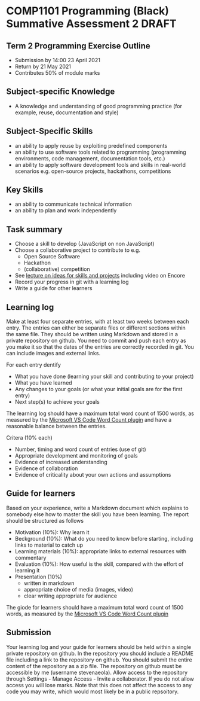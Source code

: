 
# COMP1101 Programming (Black) Summative Assessment 2 DRAFT 


## Term 2 Programming Exercise Outline

- Submission by 14:00 23 April 2021
- Return by 21 May 2021
- Contributes 50% of module marks


## Subject-specific Knowledge

- A knowledge and understanding of good programming practice (for example, reuse, documentation and style)


## Subject-Specific Skills

- an ability to apply reuse by exploiting predefined components
- an ability to use software tools related to programming (programming environments, code management, documentation tools, etc.)
- an ability to apply software development tools and skills in real-world scenarios e.g. open-source projects, hackathons, competitions


## Key Skills

- an ability to communicate technical information
- an ability to plan and work independently


## Task summary

- Choose a skill to develop (JavaScript on non JavaScript)
- Choose a collaborative project to contribute to e.g.
  - Open Source Software
  - Hackathon
  - (collaborative) competition
- See [lecture on ideas for skills and projects](https://github.com/stevenaeola/gitpitch/blob/master/prog/assessment_2_progblack_ideas/README.md) including video on Encore
- Record your progress in git with a learning log
- Write a guide for other learners


## Learning log

Make at least four separate entries, with at least two weeks between each entry. The entries can either be separate files or different sections within the same file. They should be written using Markdown and stored in a private repository on github. You need to commit and push each entry as you make it so that the dates of the entries are correctly recorded in git. You can include images and external links.

For each entry dentify
- What you have done (learning your skill and contributing to your project)
- What you have learned
- Any changes to your goals (or what your initial goals are for the first entry)
- Next step(s) to achieve your goals 

The learning log should have a maximum total word count of 1500 words, as measured by the [Microsoft VS Code Word Count plugin](https://marketplace.visualstudio.com/items?itemName=ms-vscode.wordcount) and have a reasonable balance between the entries.

Critera (10% each)
- Number, timing and word count of entries (use of git)
- Appropriate development and monitoring of goals
- Evidence of increased understanding
- Evidence of collaboration
- Evidence of criticality about your own actions and assumptions

## Guide for learners

Based on your experience, write a Markdown document which explains to somebody else how to master the skill you have been learning. The report should be structured as follows

- Motivation (10%): Why learn it
- Beckground (10%): What do you need to know before starting, including links to material to catch up
- Learning materials (10%): appropriate links to external resources with commentary
- Evaluation (10%): How useful is the skill, compared with the effort of learning it
- Presentation (10%)
  - written in markdown
  - appropriate choice of media (images, video)
  - clear writing appropriate for audience

 The giode for learners should have a maximum total word count of 1500 words, as measured by the [Microsoft VS Code Word Count plugin](https://marketplace.visualstudio.com/items?itemName=ms-vscode.wordcount) 

## Submission

Your learning log and your guide for learners should be held within a single private repository on github. In the repository you should include a README file including a link to the repository on github. You should submit the entire content of the repository as a zip file. The repository on github must be accessible by me (username stevenaeola). Allow access to the repository through Settings - Manage Access - Invite a collaborator. If you do not allow access you will lose marks. Note that this does not affect the access to any code you may write, which would most likely be in a public repsoitory.


